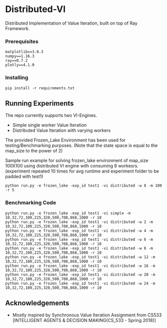 # Distributed-VI
Distributed Implementation of Value Iteration, built on top of Ray Framework. 


### Prerequisites
```
matplotlib==3.0.3
numpy==1.16.3
ray==0.7.2
plotly==4.1.0
```

### Installing
```
pip install -r requirements.txt
```


## Running  Experiments 
The repo currently supports two VI-Engines.
- Simple single worker Value Iteration 
- Distributed Value Iteration with varying workers 


The provided Frozen_Lake Environment has been used for testing/Benchmarking purposes. (Note that the state space is equal to the map_size to the power of 2)

Sample run example for solving frozen_lake environment of map_size 100X100 using distributed VI engine with consuming 8 workesrs. (experiment repeated 10 times for avg runtime and experiment folder to be padded with test1)
```
python run.py -e frozen_lake -exp_id test1 -vi distributed -w 8 -m 100 -r 5
```

### Benchmarking Code
```
python run.py -e frozen_lake -exp_id test1 -vi simple -m 10,32,72,100,225,320,500,708,868,1000 -r 10
python run.py -e frozen_lake -exp_id test1 -vi distributed -w 2 -m 10,32,72,100,225,320,500,708,868,1000 -r 10
python run.py -e frozen_lake -exp_id test1 -vi distributed -w 4 -m 10,32,72,100,225,320,500,708,868,1000 -r 10
python run.py -e frozen_lake -exp_id test1 -vi distributed -w 6 -m 10,32,72,100,225,320,500,708,868,1000 -r 10
python run.py -e frozen_lake -exp_id test1 -vi distributed -w 8 -m 10,32,72,100,225,320,500,708,868,1000 -r 10
python run.py -e frozen_lake -exp_id test1 -vi distributed -w 12 -m 10,32,72,100,225,320,500,708,868,1000 -r 10
python run.py -e frozen_lake -exp_id test1 -vi distributed -w 16 -m 10,32,72,100,225,320,500,708,868,1000 -r 10
python run.py -e frozen_lake -exp_id test1 -vi distributed -w 20 -m 10,32,72,100,225,320,500,708,868,1000 -r 10
python run.py -e frozen_lake -exp_id test1 -vi distributed -w 24 -m 10,32,72,100,225,320,500,708,868,1000 -r 10
```


## Acknowledgements
- Mostly inspired by Synchronous Value Iteration Assignment from CS533 [INTELLIGENT AGENTS & DECISION MAKING(CS_533 - Spring 2018)] 